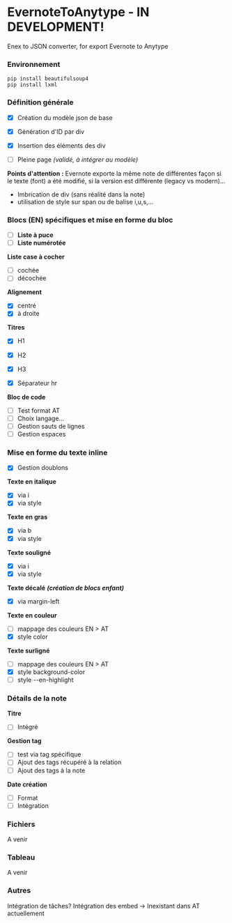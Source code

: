# EvernoteToAnytype - IN DEVELOPMENT!
Enex to JSON converter, for export Evernote to Anytype

### Environnement 
```
pip install beautifulsoup4
pip install lxml
```

### Définition générale
- [x] Création du modèle json de base
- [x] Génération d'ID par div
- [x] Insertion des éléments des div
- [ ] Pleine page _(validé, à intégrer au modèle)_


**Points d'attention :**
Evernote exporte la même note de différentes façon si le texte (font) a été modifié, si la version est différente (legacy vs modern)...
- Imbrication de div (sans réalité dans la note)
- utilisation de style sur span ou de balise i,u,s,...

### Blocs (EN) spécifiques et mise en forme du bloc

- [ ] **Liste à puce**
- [ ] **Liste numérotée**

**Liste case à cocher**
- [ ] cochée
- [ ] décochée

**Alignement**
- [x] centré
- [x] à droite

**Titres**
- [x] H1
- [x] H2
- [x] H3

- [x] Séparateur hr

**Bloc de code**
- [ ] Test format AT
- [ ] Choix langage...
- [ ] Gestion sauts de lignes
- [ ] Gestion espaces

### Mise en forme du texte inline
- [x] Gestion doublons

**Texte en italique**
- [x] via i
- [x] via <span> style

**Texte en gras**
- [x] via b
- [x] via <span> style

**Texte souligné**
- [x] via i
- [x] via <span> style

**Texte décalé**
**_(création de blocs enfant)_**
- [x] via margin-left


**Texte en couleur**
- [ ] mappage des couleurs EN > AT
- [x] style color

**Texte surligné**
- [ ] mappage des couleurs EN > AT
- [x] style background-color
- [ ] style --en-highlight

### Détails de la note
**Titre**
- [ ] Intégré

**Gestion tag**
- [ ] test via tag spécifique
- [ ] Ajout des tags récupéré à la relation
- [ ] Ajout des tags à la note

**Date création**
- [ ] Format
- [ ] Intégration

### Fichiers
A venir

### Tableau
A venir

### Autres
Intégration de tâches?
Intégration des embed -> Inexistant dans AT actuellement
